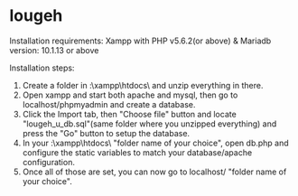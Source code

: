 # lougeh

Installation requirements:
Xampp with PHP v5.6.2(or above) & Mariadb version: 10.1.13 or above


Installation steps:
1. Create a folder in <your drive>:\xampp\htdocs\ and unzip everything in there.
2. Open xampp and start both apache and mysql, then go to localhost/phpmyadmin and create a database.
3. Click the Import tab, then "Choose file" button and locate "lougeh_u_db.sql"(same folder where you unzipped everything) and press the "Go" button to setup the database.
4. In your <your drive>:\xampp\htdocs\ "folder name of your choice", open db.php and configure the static variables to match your database/apache configuration.
5. Once all of those are set, you can now go to localhost/ "folder name of your choice".

